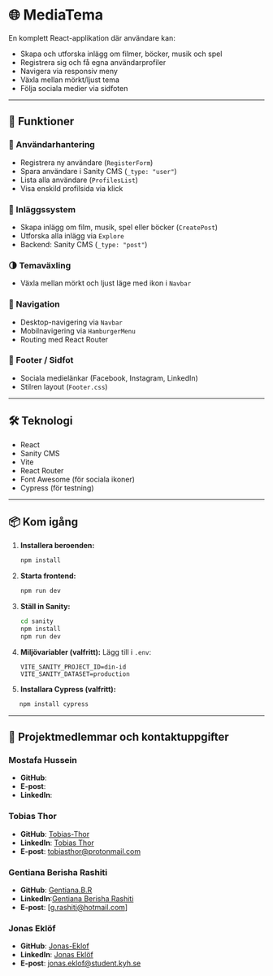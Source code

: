 # 🌐 MediaTema

En komplett React-applikation där användare kan:

- Skapa och utforska inlägg om filmer, böcker, musik och spel
- Registrera sig och få egna användarprofiler
- Navigera via responsiv meny
- Växla mellan mörkt/ljust tema
- Följa sociala medier via sidfoten

---

## 🚀 Funktioner

### 🔐 Användarhantering

- Registrera ny användare (`RegisterForm`)
- Spara användare i Sanity CMS (`_type: "user"`)
- Lista alla användare (`ProfilesList`)
- Visa enskild profilsida via klick

### 📝 Inläggssystem

- Skapa inlägg om film, musik, spel eller böcker (`CreatePost`)
- Utforska alla inlägg via `Explore`
- Backend: Sanity CMS (`_type: "post"`)

### 🌗 Temaväxling

- Växla mellan mörkt och ljust läge med ikon i `Navbar`

### 📱 Navigation

- Desktop-navigering via `Navbar`
- Mobilnavigering via `HamburgerMenu`
- Routing med React Router

### 📣 Footer / Sidfot

- Sociala medielänkar (Facebook, Instagram, LinkedIn)
- Stilren layout (`Footer.css`)

---

## 🛠️ Teknologi

- React
- Sanity CMS
- Vite
- React Router
- Font Awesome (för sociala ikoner)
- Cypress (för testning)

---

## 📦 Kom igång

1. **Installera beroenden:**

   ```bash
   npm install
   ```

2. **Starta frontend:**

   ```bash
   npm run dev
   ```

3. **Ställ in Sanity:**

   ```bash
   cd sanity
   npm install
   npm run dev
   ```

4. **Miljövariabler (valfritt):**
   Lägg till i `.env`:
   ```
   VITE_SANITY_PROJECT_ID=din-id
   VITE_SANITY_DATASET=production
   ```
5. **Installara Cypress (valfritt):**

```bash
   npm install cypress
```

---

## 📄 Projektmedlemmar och kontaktuppgifter

### Mostafa Hussein

- **GitHub**:
- **E-post**:
- **LinkedIn**:

### Tobias Thor

- **GitHub**: [Tobias-Thor](https://github.com/Tobias-Thor)
- **LinkedIn**: [Tobias Thor](https://www.linkedin.com/in/tobias-thor-810215182/)
- **E-post**: [tobiasthor@protonmail.com](mailto:tobiasthor@protonmail.com)

### Gentiana Berisha Rashiti

- **GitHub**: [Gentiana.B.R](GentianaBR "Gentiana.B.R")
- **LinkedIn**:[Gentiana Berisha Rashiti](https://www.linkedin.com/in/gentiana-b-29a43029a/)
- **E-post**: [g.rashiti@hotmail.com]

### Jonas Eklöf

- **GitHub**: [Jonas-Eklof](https://github.com/Jonas-Eklof/)
- **LinkedIn**: [Jonas Eklöf](https://www.linkedin.com/in/jonas-ekl%C3%B6f/)
- **E-post**: [jonas.eklof@student.kyh.se](mailto:jonas.eklof@student.kyh.se)
